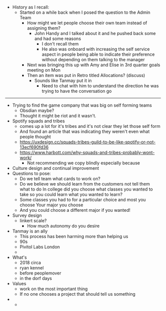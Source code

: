 - History as I recall:
	- Started on a while back when I posed the question to the Admin Team
		- How might we let people choose their own team instead of assigning them?
			- John Handy and I talked about it and he pushed back some and had some reasons
				- I don't recall them
				- He also was onboard with increasing the self service aspect in people being able to indicate their preference without depending on them talking to the manager
		- Next was bringing this up with Amy and Elise in 3rd quarter goals meeting on Mon
		- Then an item was put in Retro titled Allocations? (discuss)
			- Sounds like Tanmay put it in
				- Need to chat with him to understand the direction he was trying to have the conversation go
- ---
- Trying to find the game company that was big on self forming teams
	- Obsdian maybe?
	- Thought it might be riot and it wasn't.
- Spotify squads and tribes
	- comes up a lot for it's tribes and it's not clear they let those self form
	- And found an article that was indicating they weren't even what people thought
	- https://uxdesign.cc/squads-tribes-guild-to-be-like-spotify-or-not-13ecf690fd36
	- https://www.harbott.com/why-squads-and-tribes-probably-wont-work/
		- Not recommending we copy blindly especially because
- Culture design and continual improvement
- Questions to pose:
	- Do we tell team what cards to work on?
	- Do we believe we should learn from the customers not tell them what to do
	  In college did you choose what classes you wanted to take so you could learn what you wanted to learn?
	- Some classes you had to for a particular choice and most you choose
	  Your major you choose
	- And you could choose a different major if you wanted!
- Survey design
	- linkert scale?
		- How much autonomy do you desire
- Tanmay is an ally
	- This process has been harming more than helping us
	- 90s
	- Pivitol Labs London
	-
- What's
	- 2018 circa
	- ryan kennel
	- before peoplemover
	- in the dorf days
- Values
	- work on the most important thing
	- If no one chooses a project that should tell us something
-
	-